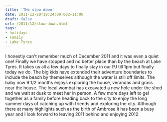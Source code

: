 ```yaml
---
title: 'THe slow down'
date: 2011-12-29T19:24:00.002+11:00
draft: false
url: /2011/12/slow-down.html
tags: 
- holidays
- Family
- Lake Tyres
---
```


I honestly can't remember much of December 2011 and it was even a quiet one! Finally we have stopped and no better place than by the beach at Lake Tyres. It takes us all a few days to finally stay in our PJ till 1pm but finally today we do. The big kids have extended their adventure boundaries to include the beach by themselves although the water is still off limits. The baby now 9 1/2 months enjoys exploring the house, verandas and grass near the house. The local wombat has excavated a new hole under the shed and we wait at dusk to meet her in person. A few more days left to gel together as a family before heading back to the city to enjoy the long summer days of catching up with friends and exploring the city. Although there at many highlights such as the birth of Ambrose it has been a busy year and I look forward to leaving 2011 behind and enjoying 2012.